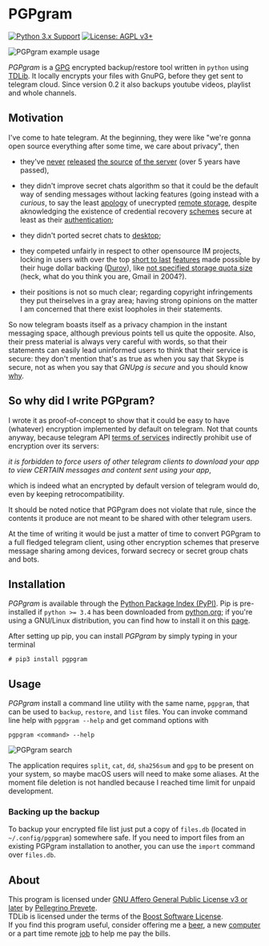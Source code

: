 # PGPgram

[![Python 3.x Support](https://img.shields.io/pypi/pyversions/Django.svg)](https://python.org)
[![License: AGPL v3+](https://img.shields.io/badge/license-AGPL%20v3%2B-blue.svg)](http://www.gnu.org/licenses/agpl-3.0) 

![PGPgram example usage](https://raw.githubusercontent.com/tallero/PGPgram/master/screenshots/pgpgram-in-action.gif)

*PGPgram* is a [GPG](https://gnupg.org) encrypted backup/restore tool written in `python` using [TDLib](https://github.com/tdlib/td). It locally encrypts your files with GnuPG, before they get sent to telegram cloud. Since version 0.2 it also backups youtube videos, playlist and whole channels.

## Motivation

I've come to hate telegram. At the beginning, they were like "we're gonna open source everything after some time, we care about privacy", then

- they've [never](https://twitter.com/ch3ckmat3/status/517144635466989568) [released](https://twitter.com/RebRied/status/555398577351315456) [the source](https://twitter.com/moxie/status/582276833082650625) [of the server](https://twitter.com/AlexeyMetz/status/583122792654213120) (over 5 years have passed),

- they didn't improve secret chats algorithm so that it could be the default way of sending messages without lacking features (going instead with a *curious*, to say the least [apology](https://telegra.ph/Why-Isnt-Telegram-End-to-End-Encrypted-by-Default-08-14) of unecrypted [remote storage](https://xkcd.com/908/), despite aknowledging the existence of credential recovery [schemes](https://postmarkapp.com/guides/password-reset-email-best-practices) secure at least as their [authentication](https://www.theverge.com/2017/9/18/16328172/sms-two-factor-authentication-hack-password-bitcoin);

- they didn't ported secret chats to [desktop](https://github.com/telegramdesktop/tdesktop/issues?utf8=%E2%9C%93&q=is%3Aissue+secret+chat+);

- they competed unfairly in respect to other opensource IM projects, locking in users with over the top [short to last](https://arstechnica.com/information-technology/2015/11/microsoft-drops-unlimited-onedrive-storage-after-people-use-it-for-unlimited-storage/) [features](https://telegram.org/blog/files-on-steroids) made possible by their huge dollar backing ([Durov](https://en.wikipedia.org/wiki/Pavel_Durov)), like [not specified storage quota size](https://www.reddit.com/r/Telegram/comments/7ujfqp/the_maximum_size_of_file_size_that_can_be_sent/) (heck, what do you think you are, Gmail in 2004?).

- their positions is not so much clear; regarding copyright infringements they put theirselves in a gray area; having strong opinions on the matter I am concerned that there exist loopholes in their statements.

So now telegram boasts itself as a privacy champion in the instant messaging space, although previous points tell us quite the opposite. Also, their press material is always very careful with words, so that their statements can easily lead uninformed users to think that their service is secure:
they don't mention that's as true as when you say that Skype is secure, not as when you say that *GNUpg is secure* and you should know [why](https://en.wikipedia.org/wiki/Security_through_obscurity).

## So why did I write PGPgram?
I wrote it as proof-of-concept to show that it could be easy to have (whatever) encryption implemented by default on telegram.
Not that counts anyway, because telegram API [terms of services](https://core.telegram.org/api/terms) indirectly prohibit use of encryption over its servers:

*it is forbidden to force users of other telegram clients to download your app to view CERTAIN messages and content sent using your app*,

which is indeed what an encrypted by default version of telegram would do, even by keeping retrocompatibility.

It should be noted notice that PGPgram does not violate that rule, since the contents it produce are not meant to be shared with other telegram users.

At the time of writing it would be just a matter of time to convert PGPgram to a full fledged telegram client, using other encryption schemes that preserve message sharing among devices, forward secrecy or secret group chats and bots.

## Installation

*PGPgram* is available through the [Python Package Index (PyPI)](https://pypi.org/). Pip is pre-installed if `python >= 3.4` has been downloaded from [python.org](https://python.org); if you're using a GNU/Linux distribution, you can find how to install it on this [page](https://packaging.python.org/guides/installing-using-linux-tools/#installing-pip-setuptools-wheel-with-linux-package-managers).

After setting up pip, you can install *PGPgram* by simply typing in your terminal

    # pip3 install pgpgram

## Usage

*PGPgram* install a command line utility with the same name, `pgpgram`, that can be used to `backup`, `restore`, and `list` files. You can invoke command line help with `pgpgram --help` and get command options with

    pgpgram <command> --help

![PGPgram search](https://raw.githubusercontent.com/tallero/PGPgram/master/screenshots/pgpgram-search.gif)

The application requires `split`, `cat`, `dd`, `sha256sum` and `gpg` to be present on your system, so maybe macOS users will need to make some aliases. At the moment file deletion is not handled because I reached time limit for unpaid development.

### Backing up the backup
To backup your encrypted file list just put a copy of `files.db` (located in `~/.config/pgpgram`) somewhere safe. If you need to import files from an existing PGPgram installation to another, you can use the `import` command over `files.db`. 

## About

This program is licensed under [GNU Affero General Public License v3 or later](https://www.gnu.org/licenses/gpl-3.0.en.html) by [Pellegrino Prevete](http://prevete.ml).<br>
TDLib is licensed under the terms of the [Boost Software License](http://www.boost.org/LICENSE_1_0.txt).<br>
If you find this program useful, consider offering me a [beer](https://patreon.com/tallero), a new [computer](https://patreon.com/tallero) or a part time remote [job](mailto:pellegrinoprevete@gmail.com) to help me pay the bills.


